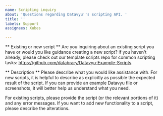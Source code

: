 ```yaml
---
name: Scripting inquiry
about: 'Questions regarding Datavyu''s scripting API. '
title: ''
labels: Support
assignees: Xubes

---
```


** Existing or new script **
Are you inquiring about an existing script you have or would you like guidance creating a new script? If you haven't already, please check out our template scripts repo for common scripting tasks: https://github.com/databrary/Datavyu-Example-Scripts

** Description **
Please describe what you would like assistance with. For new scripts, it is helpful to describe as explicitly as possible the expected result of the script. If you can provide an example Datavyu file or screenshots, it will better help us understand what you need.

For existing scripts, please provide the script (or the relevant portions of it) and any error messages. If you want to add new functionality to a script, please describe the alterations.
